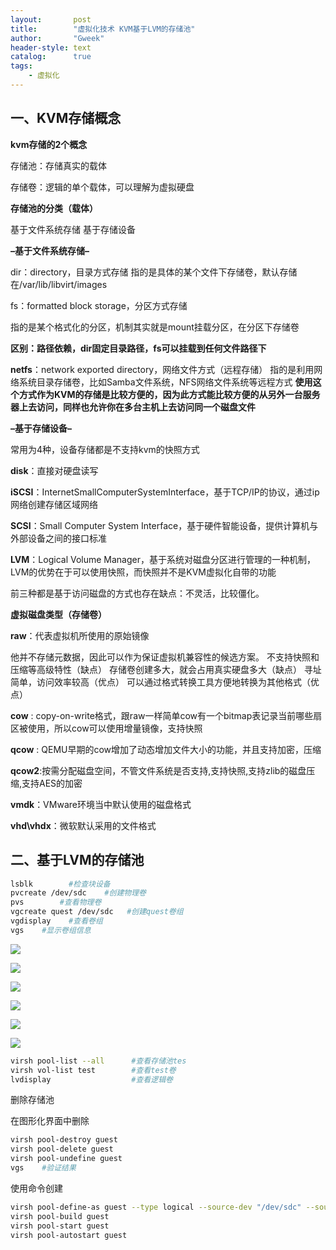 ```yaml
---
layout:       post
title:        "虚拟化技术 KVM基于LVM的存储池"
author:       "Gweek"
header-style: text
catalog:      true
tags:
    - 虚拟化
---
```


## 一、KVM存储概念

**kvm存储的2个概念**

存储池：存储真实的载体

存储卷：逻辑的单个载体，可以理解为虚拟硬盘

**存储池的分类（载体）**

基于文件系统存储
基于存储设备

**–基于文件系统存储–**

dir：directory，目录方式存储
指的是具体的某个文件下存储卷，默认存储在/var/lib/libvirt/images

fs：formatted block storage，分区方式存储

指的是某个格式化的分区，机制其实就是mount挂载分区，在分区下存储卷

**区别：路径依赖，dir固定目录路径，fs可以挂载到任何文件路径下**

**netfs**：network exported directory，网络文件方式（远程存储）
指的是利用网络系统目录存储卷，比如Samba文件系统，NFS网络文件系统等远程方式
**使用这个方式作为KVM的存储是比较方便的，因为此方式能比较方便的从另外一台服务器上去访问，同样也允许你在多台主机上去访问同一个磁盘文件**

**–基于存储设备–**

常用为4种，设备存储都是不支持kvm的快照方式

**disk**：直接对硬盘读写

**iSCSI**：InternetSmallComputerSystemInterface，基于TCP/IP的协议，通过ip网络创建存储区域网络

**SCSI**：Small Computer System Interface，基于硬件智能设备，提供计算机与外部设备之间的接口标准

**LVM**：Logical Volume Manager，基于系统对磁盘分区进行管理的一种机制，LVM的优势在于可以使用快照，而快照并不是KVM虚拟化自带的功能

前三种都是基于访问磁盘的方式也存在缺点：不灵活，比较僵化。

**虚拟磁盘类型（存储卷）**

**raw**：代表虚拟机所使用的原始镜像

他并不存储元数据，因此可以作为保证虚拟机兼容性的候选方案。
不支持快照和压缩等高级特性（缺点）
存储卷创建多大，就会占用真实硬盘多大（缺点）
寻址简单，访问效率较高（优点）
可以通过格式转换工具方便地转换为其他格式（优点）

**cow** : copy-on-write格式，跟raw一样简单cow有一个bitmap表记录当前哪些扇区被使用，所以cow可以使用增量镜像，支持快照

**qcow** : QEMU早期的cow增加了动态增加文件大小的功能，并且支持加密，压缩

**qcow2**:按需分配磁盘空间，不管文件系统是否支持,支持快照,支持zlib的磁盘压缩,支持AES的加密

**vmdk**：VMware环境当中默认使用的磁盘格式

**vhd\vhdx**：微软默认采用的文件格式

## 二、基于LVM的存储池

```bash
lsblk        #检查块设备
pvcreate /dev/sdc    #创建物理卷
pvs        #查看物理卷
vgcreate quest /dev/sdc   #创建quest卷组
vgdisplay    #查看卷组
vgs    #显示卷组信息
```

![](https://jsd.cdn.zzko.cn/gh/soslane/picgo@main/path/1Untitled.png)

![](https://jsd.cdn.zzko.cn/gh/soslane/picgo@main/path/2Untitled%201.png)

![](https://jsd.cdn.zzko.cn/gh/soslane/picgo@main/path/3Untitled%202.png)

![](https://jsd.cdn.zzko.cn/gh/soslane/picgo@main/path/4Untitled%203.png)

![](https://jsd.cdn.zzko.cn/gh/soslane/picgo@main/path/5Untitled%204.png)

![](https://jsd.cdn.zzko.cn/gh/soslane/picgo@main/path/6Untitled%205.png)

```bash
virsh pool-list --all      #查看存储池tes
virsh vol-list test        #查看test卷
lvdisplay                  #查看逻辑卷

```

删除存储池

在图形化界面中删除

```bash
virsh pool-destroy guest
virsh pool-delete guest
virsh pool-undefine guest
vgs    #验证结果
```

使用命令创建

```bash
virsh pool-define-as guest --type logical --source-dev "/dev/sdc" --source-name=test
virsh pool-build guest 
virsh pool-start guest
virsh pool-autostart guest
```
